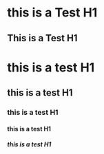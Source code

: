this is a Test H1
===============
This is a Test H1
--
# this is a test H1
## this is a test H1
### this is a test H1
#### this is a test H1
##### this is a test H1
